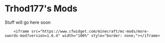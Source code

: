 <html>
<head>
	
	
</head>
<body>
	<h1>Trhod177's Mods</h1>
	<p>Stuff will go here soon</p>

        <iframe src="https://www.cfwidget.com/minecraft/mc-mods/more-swords-mod?version=1.6.4" width="100%" style="border: none;"></iframe>
</body>
</html>
